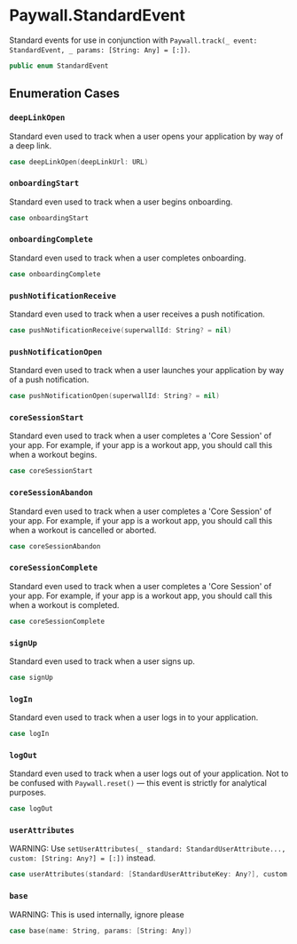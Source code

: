 # Paywall.StandardEvent

Standard events for use in conjunction with `Paywall.track(_ event:​ StandardEvent, _ params:​ [String:​ Any] = [:​])`.

``` swift
public enum StandardEvent 
```

## Enumeration Cases

### `deepLinkOpen`

Standard even used to track when a user opens your application by way of a deep link.

``` swift
case deepLinkOpen(deepLinkUrl: URL)
```

### `onboardingStart`

Standard even used to track when a user begins onboarding.

``` swift
case onboardingStart
```

### `onboardingComplete`

Standard even used to track when a user completes onboarding.

``` swift
case onboardingComplete
```

### `pushNotificationReceive`

Standard even used to track when a user receives a push notification.

``` swift
case pushNotificationReceive(superwallId: String? = nil)
```

### `pushNotificationOpen`

Standard even used to track when a user launches your application by way of a push notification.

``` swift
case pushNotificationOpen(superwallId: String? = nil)
```

### `coreSessionStart`

Standard even used to track when a user completes a 'Core Session' of your app. For example, if your app is a workout app, you should call this when a workout begins.

``` swift
case coreSessionStart
```

### `coreSessionAbandon`

Standard even used to track when a user completes a 'Core Session' of your app. For example, if your app is a workout app, you should call this when a workout is cancelled or aborted.

``` swift
case coreSessionAbandon
```

### `coreSessionComplete`

Standard even used to track when a user completes a 'Core Session' of your app. For example, if your app is a workout app, you should call this when a workout is completed.

``` swift
case coreSessionComplete
```

### `signUp`

Standard even used to track when a user signs up.

``` swift
case signUp
```

### `logIn`

Standard even used to track when a user logs in to your application.

``` swift
case logIn
```

### `logOut`

Standard even used to track when a user logs out of your application. Not to be confused with `Paywall.reset()` — this event is strictly for analytical purposes.

``` swift
case logOut
```

### `userAttributes`

WARNING:​ Use `setUserAttributes(_ standard:​ StandardUserAttribute..., custom:​ [String:​ Any?] = [:​])` instead.

``` swift
case userAttributes(standard: [StandardUserAttributeKey: Any?], custom: [String: Any?])
```

### `base`

WARNING:​ This is used internally, ignore please

``` swift
case base(name: String, params: [String: Any])
```
